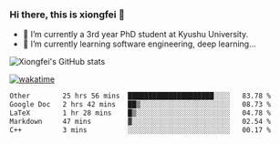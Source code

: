 ### Hi there, this is xiongfei 👋


- 🔭 I’m currently a 3rd year PhD student at Kyushu University.
- 🌱 I’m currently learning software engineering, deep learning...

<!--
**X1on9f31/X1on9f31** is a ✨ _special_ ✨ repository because its `README.md` (this file) appears on your GitHub profile.
Here are some ideas to get you started:
-->

![Xiongfei's GitHub stats](https://github-readme-stats.vercel.app/api?username=X1on9f31)


[![wakatime](https://wakatime.com/badge/user/9e8d5516-d162-43e7-9563-87295d455a71.svg)](https://wakatime.com/@9e8d5516-d162-43e7-9563-87295d455a71)

<!--START_SECTION:waka-->

```txt
Other        25 hrs 56 mins  █████████████████████░░░░   83.78 %
Google Doc   2 hrs 42 mins   ██▒░░░░░░░░░░░░░░░░░░░░░░   08.73 %
LaTeX        1 hr 28 mins    █▒░░░░░░░░░░░░░░░░░░░░░░░   04.78 %
Markdown     47 mins         ▓░░░░░░░░░░░░░░░░░░░░░░░░   02.54 %
C++          3 mins          ░░░░░░░░░░░░░░░░░░░░░░░░░   00.17 %
```

<!--END_SECTION:waka-->

